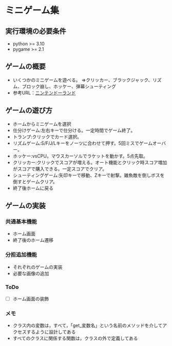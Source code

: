 # ミニゲーム集

## 実行環境の必要条件
* python >= 3.10
* pygame >= 2.1

## ゲームの概要
* いくつかのミニゲームを遊べる。
  ⇒クリッカー、ブラックジャック、リズム、ブロック崩し、ホッケー、弾幕シューティング
* 参考URL：[ニンテンドーランド](https://www.nintendo.co.jp/wiiu/alcj/index.html)

## ゲームの遊び方
* ホームからミニゲームを選択
* 仕分けゲーム:左右キーで仕分ける。一定時間でゲーム終了。
* トランプ:クリックでカード選択。
* リズムゲーム:S/F/J/Lキーをノーツに合わせて押す。5回ミスでゲームオーバー。
* ホッケー:vsCPU。マウスカーソルでラケットを動かす。5点先取。
* クリッカー:クリックでスコアが増える。オート機能とクリック時スコア増加がスコアで購入できる。一定スコアでクリア。
* シューティングゲーム:矢印キーで移動、Zキーで射撃。雑魚敵を倒しボスを倒すとゲームクリア。
* 終了後ホームに戻る

## ゲームの実装
### 共通基本機能
* ホーム画面
* 終了後のホーム遷移

### 分担追加機能
* それぞれのゲームの実装
* 必要な画像の追加

### ToDo
- [ ] ホーム画面の装飾

### メモ
* クラス内の変数は，すべて，「get_変数名」という名前のメソッドを介してアクセスするように設計してある
* すべてのクラスに関係する関数は，クラスの外で定義してある
